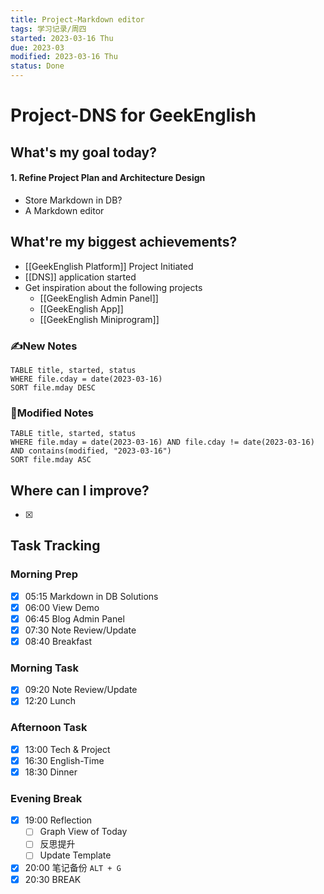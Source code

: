 ```yaml
---
title: Project-Markdown editor
tags: 学习记录/周四
started: 2023-03-16 Thu
due: 2023-03
modified: 2023-03-16 Thu
status: Done
---
```

# Project-DNS for GeekEnglish
## What's my goal today?
#### 1. Refine Project Plan and Architecture Design
- Store Markdown in DB?
- A Markdown editor
## What're my biggest achievements?
- [[GeekEnglish Platform]] Project Initiated
- [[DNS]] application started
- Get inspiration about the following projects
	- [[GeekEnglish Admin Panel]]
	- [[GeekEnglish App]]
	- [[GeekEnglish Miniprogram]]
### ✍️New Notes

```dataview
TABLE title, started, status
WHERE file.cday = date(2023-03-16)
SORT file.mday DESC
```

### 📝Modified Notes

```dataview
TABLE title, started, status
WHERE file.mday = date(2023-03-16) AND file.cday != date(2023-03-16) AND contains(modified, "2023-03-16")
SORT file.mday ASC
```

## Where can I improve?
- [x] 
## Task Tracking
### Morning Prep
- [x] 05:15 Markdown in DB Solutions
- [x] 06:00 View Demo
- [x] 06:45 Blog Admin Panel
- [x] 07:30 Note Review/Update
- [x] 08:40 Breakfast
### Morning Task
- [x] 09:20 Note Review/Update
- [x] 12:20 Lunch
### Afternoon Task
- [x] 13:00 Tech & Project
- [x] 16:30 English-Time
- [x] 18:30 Dinner
### Evening Break
- [x] 19:00 Reflection
	- [ ] Graph View of Today
	- [ ] 反思提升
	- [ ] Update Template 
- [x] 20:00 笔记备份 `ALT + G`
- [x] 20:30 BREAK